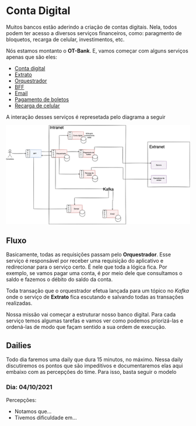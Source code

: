 # Conta Digital

Muitos bancos estão aderindo a criação de contas digitais. Nela, todos podem ter acesso a diversos serviços financeiros, como: paragmento de bloquetos, recarga de celular, investimentos, etc.

Nós estamos montanto o **OT-Bank**. E, vamos começar com alguns serviços apenas que são eles:
  - [Conta digital](./conta-digital/)
  - [Extrato](./extrato/)
  - [Orquestrador](./orquestrador/)
  - [BFF](./bff/)
  - [Email](./email/)
  - [Pagamento de boletos](./pagamento-boleto/)
  - [Recarga de celular](./recarga-celular/)

A interação desses serviços é represetada pelo diagrama a seguir

![diagrama de serviços](./imgs/conta-digital.png)

## Fluxo

Basicamente, todas as requisições passam pelo **Orquestrador**. Esse serviço é responsável por receber uma requisição do aplicativo e redirecionar para o serviço certo. É nele que toda a lógica fica. Por exemplo, se vamos pagar uma conta, é por meio dele que consultamos o saldo e fazemos o débito do saldo da conta.

Toda transação que o orquestrador efetua lançada para um tópico no _Kafka_ onde o serviço de **Extrato** fica escutando e salvando todas as transações realizadas.

Nossa missão vai começar a estruturar nosso banco digital. Para cada serviço temos algumas tarefas e vamos ver como podemos priorizá-las e ordená-las de modo que façam sentido a sua ordem de execução.

## Dailies
Todo dia faremos uma daily que dura 15 minutos, no máximo. Nessa daily discutiremos os pontos que são impeditivos e documentaremos elas aqui embaixo com as percepções do time. Para isso, basta seguir o modelo

### Dia: 04/10/2021
Percepções:
- Notamos que...
- Tivemos dificuldade em...


